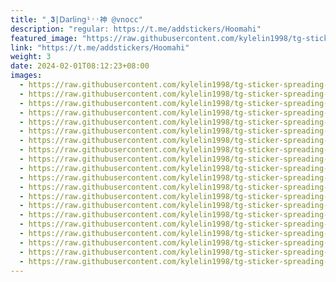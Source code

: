 ```yaml
---
title: "͵𝟑|𝖣𝖺𝗋𝗅𝗂𝗇𝗀¹˒˒神 @vnocc"
description: "regular: https://t.me/addstickers/Hoomahi"
featured_image: "https://raw.githubusercontent.com/kylelin1998/tg-sticker-spreading-worldwide-images/main/img/2ca53e32-5714-4fbe-9fb1-bfa2bfdb768c.jpg"
link: "https://t.me/addstickers/Hoomahi"
weight: 3
date: 2024-02-01T08:12:23+08:00
images:
  - https://raw.githubusercontent.com/kylelin1998/tg-sticker-spreading-worldwide-images/main/img/2ca53e32-5714-4fbe-9fb1-bfa2bfdb768c.jpg
  - https://raw.githubusercontent.com/kylelin1998/tg-sticker-spreading-worldwide-images/main/img/82e99e2e-cff8-4084-a71f-ea52934c3c58.jpg
  - https://raw.githubusercontent.com/kylelin1998/tg-sticker-spreading-worldwide-images/main/img/eaac170e-2f53-4e3e-b40a-716490d05e20.jpg
  - https://raw.githubusercontent.com/kylelin1998/tg-sticker-spreading-worldwide-images/main/img/e0fde9b0-fad9-4f40-b4c7-585789c8bcc4.jpg
  - https://raw.githubusercontent.com/kylelin1998/tg-sticker-spreading-worldwide-images/main/img/e36471c3-c0ae-42da-bd62-f56d1d990659.jpg
  - https://raw.githubusercontent.com/kylelin1998/tg-sticker-spreading-worldwide-images/main/img/ef3872a6-fab9-4216-8336-1021ec5e913b.jpg
  - https://raw.githubusercontent.com/kylelin1998/tg-sticker-spreading-worldwide-images/main/img/8e42b359-59a1-4df9-9943-74d337e914e0.jpg
  - https://raw.githubusercontent.com/kylelin1998/tg-sticker-spreading-worldwide-images/main/img/f654d470-4734-4ab7-abc3-7fe947dcf49f.jpg
  - https://raw.githubusercontent.com/kylelin1998/tg-sticker-spreading-worldwide-images/main/img/05256912-232d-49da-9b76-9f3c13baa3e4.jpg
  - https://raw.githubusercontent.com/kylelin1998/tg-sticker-spreading-worldwide-images/main/img/17c0e3dc-2180-457c-86ed-c44b5538aed5.jpg
  - https://raw.githubusercontent.com/kylelin1998/tg-sticker-spreading-worldwide-images/main/img/516497c4-0f55-4d2a-8be3-4f64b38d63e4.jpg
  - https://raw.githubusercontent.com/kylelin1998/tg-sticker-spreading-worldwide-images/main/img/828c2a2c-cbbc-4926-8501-d8b7b1cfbc8f.jpg
  - https://raw.githubusercontent.com/kylelin1998/tg-sticker-spreading-worldwide-images/main/img/a97cf907-bdb8-4cb4-8521-10e242c09a97.jpg
  - https://raw.githubusercontent.com/kylelin1998/tg-sticker-spreading-worldwide-images/main/img/6a735b19-dadd-48e9-9ba8-aef2b7a489d0.jpg
  - https://raw.githubusercontent.com/kylelin1998/tg-sticker-spreading-worldwide-images/main/img/90e77958-bca2-40b4-8efe-690c1c11f803.jpg
  - https://raw.githubusercontent.com/kylelin1998/tg-sticker-spreading-worldwide-images/main/img/f19939a4-b255-4871-90c1-14193bb160b2.jpg
  - https://raw.githubusercontent.com/kylelin1998/tg-sticker-spreading-worldwide-images/main/img/61011585-d0c6-4212-9fd3-0aeb4bafe859.jpg
  - https://raw.githubusercontent.com/kylelin1998/tg-sticker-spreading-worldwide-images/main/img/0b8bb1ca-9858-4869-ab0d-de6aa3c5bd0c.jpg
  - https://raw.githubusercontent.com/kylelin1998/tg-sticker-spreading-worldwide-images/main/img/c8ad97c4-6ab9-4f6a-93b4-1fcef96da357.jpg
  - https://raw.githubusercontent.com/kylelin1998/tg-sticker-spreading-worldwide-images/main/img/cc1678b6-4a19-4b50-8825-b98bd6ea35ed.jpg
---
```

